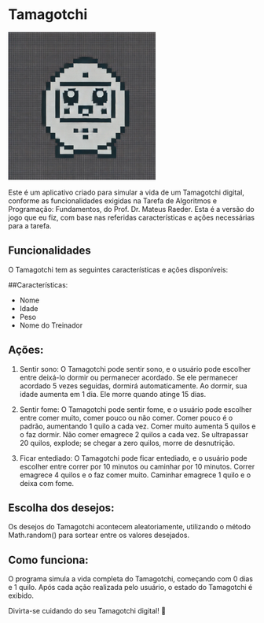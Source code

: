 # Tamagotchi

<img src="https://github.com/Eskeminha/Tamagotchi/blob/bd4ddab27e3338f705c98507d88cdb356b1c966a/TamagotchiLogo.jpg" alt="Tamagotchi Logo" width="300">

Este é um aplicativo criado para simular a vida de um Tamagotchi digital, conforme as funcionalidades exigidas na Tarefa de Algoritmos e Programação: Fundamentos, do Prof. Dr. Mateus Raeder. Esta é a versão do jogo que eu fiz, com base nas referidas características e ações necessárias para a tarefa.

## Funcionalidades
O Tamagotchi tem as seguintes características e ações disponíveis:

##Características:

- Nome
- Idade
- Peso
- Nome do Treinador

## Ações:
1. Sentir sono: O Tamagotchi pode sentir sono, e o usuário pode escolher entre deixá-lo dormir ou permanecer acordado. Se ele permanecer acordado 5 vezes seguidas, dormirá automaticamente. Ao dormir, sua idade aumenta em 1 dia. Ele morre quando atinge 15 dias.

2. Sentir fome: O Tamagotchi pode sentir fome, e o usuário pode escolher entre comer muito, comer pouco ou não comer. Comer pouco é o padrão, aumentando 1 quilo a cada vez. Comer muito aumenta 5 quilos e o faz dormir. Não comer emagrece 2 quilos a cada vez. Se ultrapassar 20 quilos, explode; se chegar a zero quilos, morre de desnutrição.

3. Ficar entediado: O Tamagotchi pode ficar entediado, e o usuário pode escolher entre correr por 10 minutos ou caminhar por 10 minutos. Correr emagrece 4 quilos e o faz comer muito. Caminhar emagrece 1 quilo e o deixa com fome.

## Escolha dos desejos:
Os desejos do Tamagotchi acontecem aleatoriamente, utilizando o método Math.random() para sortear entre os valores desejados.

## Como funciona:
O programa simula a vida completa do Tamagotchi, começando com 0 dias e 1 quilo. Após cada ação realizada pelo usuário, o estado do Tamagotchi é exibido.

Divirta-se cuidando do seu Tamagotchi digital! 🐾
